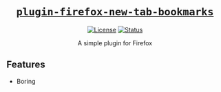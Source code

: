 <div align="center" markdown="1">

# [`plugin-firefox-new-tab-bookmarks`][url-repo]

[![License][shield-license]][url-license]
[![Status][shield-status-abandoned]][url-repo]

A simple plugin for Firefox

</div>

## Features

- Boring

<!-- relative links -->

<!-- project links -->

[url-repo]: https://github.com/shishifubing/plugin-firefox-new-tab-bookmarks
[url-license]: https://github.com/shishifubing/plugin-firefox-new-tab-bookmarks/blob/main/LICENSE


<!-- external links -->

<!-- shield links -->

[shield-status-abandoned]: https://img.shields.io/badge/status-abandoned-red?style=for-the-badge
[shield-license]: https://img.shields.io/github/license/shishifubing/plugin-firefox-new-tab-bookmarks.svg?style=for-the-badge
